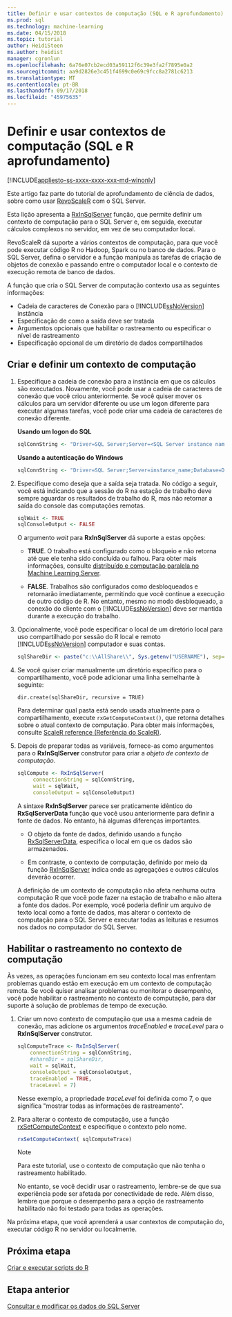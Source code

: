 ```yaml
---
title: Definir e usar contextos de computação (SQL e R aprofundamento) | Microsoft Docs
ms.prod: sql
ms.technology: machine-learning
ms.date: 04/15/2018
ms.topic: tutorial
author: HeidiSteen
ms.author: heidist
manager: cgronlun
ms.openlocfilehash: 6a76e07cb2ecd03a59112f6c39e3fa2f7895e0a2
ms.sourcegitcommit: aa9d2826e3c451f4699c0e69c9fcc8a2781c6213
ms.translationtype: MT
ms.contentlocale: pt-BR
ms.lasthandoff: 09/17/2018
ms.locfileid: "45975635"
---
```

# <a name="define-and-use-compute-contexts-sql-and-r-deep-dive"></a>Definir e usar contextos de computação (SQL e R aprofundamento)
[!INCLUDE[appliesto-ss-xxxx-xxxx-xxx-md-winonly](../../includes/appliesto-ss-xxxx-xxxx-xxx-md-winonly.md)]

Este artigo faz parte do tutorial de aprofundamento de ciência de dados, sobre como usar [RevoScaleR](https://docs.microsoft.com/machine-learning-server/r-reference/revoscaler/revoscaler) com o SQL Server.

Esta lição apresenta a [RxInSqlServer](https://docs.microsoft.com/machine-learning-server/r-reference/revoscaler/rxinsqlserver) função, que permite definir um contexto de computação para o SQL Server e, em seguida, executar cálculos complexos no servidor, em vez de seu computador local. 

RevoScaleR dá suporte a vários contextos de computação, para que você pode executar código R no Hadoop, Spark ou no banco de dados. Para o SQL Server, defina o servidor e a função manipula as tarefas de criação de objetos de conexão e passando entre o computador local e o contexto de execução remota de banco de dados.

A função que cria o SQL Server de computação contexto usa as seguintes informações:

- Cadeia de caracteres de Conexão para o [!INCLUDE[ssNoVersion](../../includes/ssnoversion-md.md)] instância
- Especificação de como a saída deve ser tratada
- Argumentos opcionais que habilitar o rastreamento ou especificar o nível de rastreamento
- Especificação opcional de um diretório de dados compartilhados

## <a name="create-and-set-a-compute-context"></a>Criar e definir um contexto de computação

1. Especifique a cadeia de conexão para a instância em que os cálculos são executados.  Novamente, você pode usar a cadeia de caracteres de conexão que você criou anteriormente. Se você quiser mover os cálculos para um servidor diferente ou use um logon diferente para executar algumas tarefas, você pode criar uma cadeia de caracteres de conexão diferente.

    **Usando um logon do SQL**

      ```R
      sqlConnString <- "Driver=SQL Server;Server=<SQL Server instance name>; Database=<database name>;Uid=<SQL user name>;Pwd=<password>"
      ```

    **Usando a autenticação do Windows**

      ```R
      sqlConnString <- "Driver=SQL Server;Server=instance_name;Database=DeepDive;Trusted_Connection=True"
      ```
2. Especifique como deseja que a saída seja tratada. No código a seguir, você está indicando que a sessão do R na estação de trabalho deve sempre aguardar os resultados de trabalho do R, mas não retornar a saída do console das computações remotas.
  
    ```R
    sqlWait <- TRUE
    sqlConsoleOutput <- FALSE
    ```
  
    O argumento *wait* para **RxInSqlServer** dá suporte a estas opções:
  
    -   **TRUE**. O trabalho está configurado como o bloqueio e não retorna até que ele tenha sido concluída ou falhou.  Para obter mais informações, consulte [distribuído e computação paralela no Machine Learning Server](https://docs.microsoft.com/machine-learning-server/r/how-to-revoscaler-distributed-computing).
  
    -   **FALSE**. Trabalhos são configurados como desbloqueados e retornarão imediatamente, permitindo que você continue a execução de outro código de R. No entanto, mesmo no modo desbloqueado, a conexão do cliente com o [!INCLUDE[ssNoVersion](../../includes/ssnoversion-md.md)] deve ser mantida durante a execução do trabalho.

3. Opcionalmente, você pode especificar o local de um diretório local para uso compartilhado por sessão do R local e remoto [!INCLUDE[ssNoVersion](../../includes/ssnoversion-md.md)] computador e suas contas.

    ```R
    sqlShareDir <- paste("c:\\AllShare\\", Sys.getenv("USERNAME"), sep="")
    ```
    
4. Se você quiser criar manualmente um diretório específico para o compartilhamento, você pode adicionar uma linha semelhante à seguinte:

    ```
    dir.create(sqlShareDir, recursive = TRUE)
    ```

    Para determinar qual pasta está sendo usada atualmente para o compartilhamento, execute `rxGetComputeContext()`, que retorna detalhes sobre o atual contexto de computação. Para obter mais informações, consulte [ScaleR reference (Referência do ScaleR)](https://docs.microsoft.com/machine-learning-server/r-reference/revoscaler/).

4. Depois de preparar todas as variáveis, fornece-as como argumentos para o **RxInSqlServer** construtor para criar a *objeto de contexto de computação*.

    ```R
    sqlCompute <- RxInSqlServer(  
         connectionString = sqlConnString,
         wait = sqlWait,
         consoleOutput = sqlConsoleOutput)
    ```
    
    A sintaxe **RxInSqlServer** parece ser praticamente idêntico do **RxSqlServerData** função que você usou anteriormente para definir a fonte de dados. No entanto, há algumas diferenças importantes.
      
    - O objeto da fonte de dados, definido usando a função [RxSqlServerData](https://docs.microsoft.com/machine-learning-server/r-reference/revoscaler/rxsqlserverdata), especifica o local em que os dados são armazenados.
    
    - Em contraste, o contexto de computação, definido por meio da função [RxInSqlServer](https://docs.microsoft.com/machine-learning-server/r-reference/revoscaler/rxinsqlserver) indica onde as agregações e outros cálculos deverão ocorrer.
    
    A definição de um contexto de computação não afeta nenhuma outra computação R que você pode fazer na estação de trabalho e não altera a fonte dos dados. Por exemplo, você poderia definir um arquivo de texto local como a fonte de dados, mas alterar o contexto de computação para o SQL Server e executar todas as leituras e resumos nos dados no computador do SQL Server.

## <a name="enable-tracing-on-the-compute-context"></a>Habilitar o rastreamento no contexto de computação

Às vezes, as operações funcionam em seu contexto local mas enfrentam problemas quando estão em execução em um contexto de computação remota. Se você quiser analisar problemas ou monitorar o desempenho, você pode habilitar o rastreamento no contexto de computação, para dar suporte à solução de problemas de tempo de execução.

1. Criar um novo contexto de computação que usa a mesma cadeia de conexão, mas adicione os argumentos *traceEnabled* e *traceLevel* para o **RxInSqlServer** construtor.

    ```R
    sqlComputeTrace <- RxInSqlServer(
        connectionString = sqlConnString,
        #shareDir = sqlShareDir,
        wait = sqlWait,
        consoleOutput = sqlConsoleOutput,
        traceEnabled = TRUE,
        traceLevel = 7)
    ```
  
    Nesse exemplo, a propriedade *traceLevel* foi definida como 7, o que significa "mostrar todas as informações de rastreamento".

2. Para alterar o contexto de computação, use a função [rxSetComputeContext](https://docs.microsoft.com/machine-learning-server/r-reference/revoscaler/rxsetcomputecontext) e especifique o contexto pelo nome.

    ```R
    rxSetComputeContext( sqlComputeTrace)
    ```

    > [!NOTE]
    > 
    > Para este tutorial, use o contexto de computação que não tenha o rastreamento habilitado. 
    > 
    > No entanto, se você decidir usar o rastreamento, lembre-se de que sua experiência pode ser afetada por conectividade de rede. Além disso, lembre que porque o desempenho para a opção de rastreamento habilitado não foi testado para todas as operações.

Na próxima etapa, que você aprenderá a usar contextos de computação do, executar código R no servidor ou localmente.

## <a name="next-step"></a>Próxima etapa

[Criar e executar scripts do R](../../advanced-analytics/tutorials/deepdive-create-and-run-r-scripts.md)

## <a name="previous-step"></a>Etapa anterior

[Consultar e modificar os dados do SQL Server](../../advanced-analytics/tutorials/deepdive-query-and-modify-the-sql-server-data.md)
